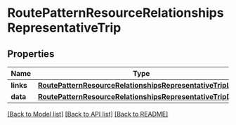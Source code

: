 # RoutePatternResourceRelationshipsRepresentativeTrip

## Properties
Name | Type | Description | Notes
------------ | ------------- | ------------- | -------------
**links** | [**RoutePatternResourceRelationshipsRepresentativeTripLinks**](RoutePatternResourceRelationshipsRepresentativeTripLinks.md) |  | [optional] 
**data** | [**RoutePatternResourceRelationshipsRepresentativeTripData**](RoutePatternResourceRelationshipsRepresentativeTripData.md) |  | [optional] 

[[Back to Model list]](../README.md#documentation-for-models) [[Back to API list]](../README.md#documentation-for-api-endpoints) [[Back to README]](../README.md)


